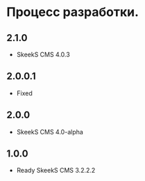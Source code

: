 Процесс разработки.
==============

2.1.0
-----------------
  * SkeekS CMS 4.0.3
  
2.0.0.1
-----------------
  * Fixed
  
2.0.0
-----------------
  * SkeekS CMS 4.0-alpha
  
1.0.0
-----------------
  * Ready SkeekS CMS 3.2.2.2